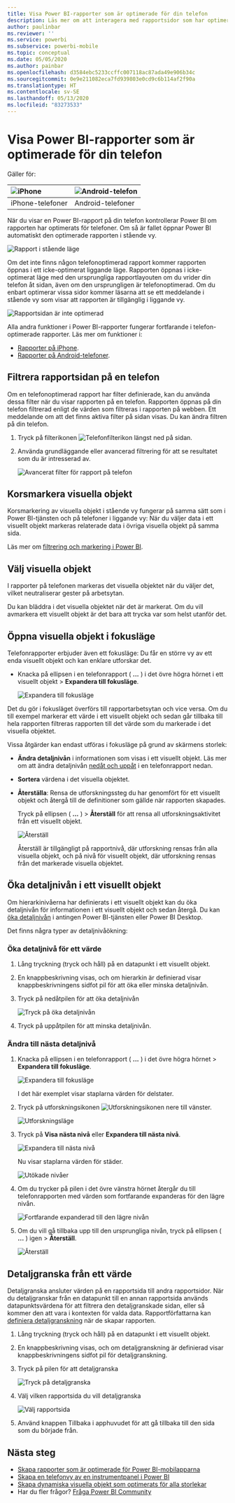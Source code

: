 ```yaml
---
title: Visa Power BI-rapporter som är optimerade för din telefon
description: Läs mer om att interagera med rapportsidor som har optimerats för visning i Power BI-appar.
author: paulinbar
ms.reviewer: ''
ms.service: powerbi
ms.subservice: powerbi-mobile
ms.topic: conceptual
ms.date: 05/05/2020
ms.author: painbar
ms.openlocfilehash: d3584ebc5233ccffc007118ac87ada49e906b34c
ms.sourcegitcommit: 0e9e211082eca7fd939803e0cd9c6b114af2f90a
ms.translationtype: HT
ms.contentlocale: sv-SE
ms.lasthandoff: 05/13/2020
ms.locfileid: "83273533"
---
```

# <a name="view-power-bi-reports-optimized-for-your-phone"></a>Visa Power BI-rapporter som är optimerade för din telefon

Gäller för:

| ![iPhone](./media/mobile-apps-view-phone-report/ios-logo-40-px.png) | ![Android-telefon](./media/mobile-apps-view-phone-report/android-logo-40-px.png) |
|:--- |:--- |
| iPhone-telefoner |Android-telefoner |

När du visar en Power BI-rapport på din telefon kontrollerar Power BI om rapporten har optimerats för telefoner. Om så är fallet öppnar Power BI automatiskt den optimerade rapporten i stående vy.

![Rapport i stående läge](./media/mobile-apps-view-phone-report/07-power-bi-phone-report-portrait.png)

Om det inte finns någon telefonoptimerad rapport kommer rapporten öppnas i ett icke-optimerat liggande läge. Rapporten öppnas i icke-optimerat läge med den ursprungliga rapportlayouten om du vrider din telefon åt sidan, även om den ursprungligen är telefonoptimerad. Om du enbart optimerar vissa sidor kommer läsarna att se ett meddelande i stående vy som visar att rapporten är tillgänglig i liggande vy.

![Rapportsidan är inte optimerad](./media/mobile-apps-view-phone-report/06-power-bi-phone-report-page-not-optimized.png)

Alla andra funktioner i Power BI-rapporter fungerar fortfarande i telefon-optimerade rapporter. Läs mer om funktioner i:

* [Rapporter på iPhone](mobile-reports-in-the-mobile-apps.md). 
* [Rapporter på Android-telefoner](mobile-reports-in-the-mobile-apps.md).

## <a name="filter-the-report-page-on-a-phone"></a>Filtrera rapportsidan på en telefon
Om en telefonoptimerad rapport har filter definierade, kan du använda dessa filter när du visar rapporten på en telefon. Rapporten öppnas på din telefon filtrerad enligt de värden som filtreras i rapporten på webben. Ett meddelande om att det finns aktiva filter på sidan visas. Du kan ändra filtren på din telefon.

1. Tryck på filterikonen ![Telefonfilterikon](./media/mobile-apps-view-phone-report/power-bi-phone-filter-icon.png) längst ned på sidan.

2. Använda grundläggande eller avancerad filtrering för att se resultatet som du är intresserad av.
   
    ![Avancerat filter för rapport på telefon](./media/mobile-apps-view-phone-report/power-bi-iphone-advanced-filter-toronto.png)

## <a name="cross-highlight-visuals"></a>Korsmarkera visuella objekt
Korsmarkering av visuella objekt i stående vy fungerar på samma sätt som i Power BI-tjänsten och på telefoner i liggande vy: När du väljer data i ett visuellt objekt markeras relaterade data i övriga visuella objekt på samma sida.

Läs mer om [filtrering och markering i Power BI](../../create-reports/power-bi-reports-filters-and-highlighting.md).

## <a name="select-visuals"></a>Välj visuella objekt
I rapporter på telefonen markeras det visuella objektet när du väljer det, vilket neutraliserar gester på arbetsytan.

Du kan bläddra i det visuella objektet när det är markerat. Om du vill avmarkera ett visuellt objekt är det bara att trycka var som helst utanför det.

## <a name="open-visuals-in-focus-mode"></a>Öppna visuella objekt i fokusläge
Telefonrapporter erbjuder även ett fokusläge: Du får en större vy av ett enda visuellt objekt och kan enklare utforskar det.

* Knacka på ellipsen i en telefonrapport ( **...** ) i det övre högra hörnet i ett visuellt objekt > **Expandera till fokusläge**.
  
    ![Expandera till fokusläge](././media/mobile-apps-view-phone-report/power-bi-phone-report-focus-mode.png)

Det du gör i fokusläget överförs till rapportarbetsytan och vice versa. Om du till exempel markerar ett värde i ett visuellt objekt och sedan går tillbaka till hela rapporten filtreras rapporten till det värde som du markerade i det visuella objektet.

Vissa åtgärder kan endast utföras i fokusläge på grund av skärmens storlek:

* **Ändra detaljnivån** i informationen som visas i ett visuellt objekt. Läs mer om att ändra detaljnivån [nedåt och uppåt](mobile-apps-view-phone-report.md#drill-down-in-a-visual) i en telefonrapport nedan.
* **Sortera** värdena i det visuella objektet.
* **Återställa**: Rensa de utforskningssteg du har genomfört för ett visuellt objekt och återgå till de definitioner som gällde när rapporten skapades.
  
    Tryck på ellipsen ( **...** ) > **Återställ** för att rensa all utforskningsaktivitet från ett visuellt objekt.
  
    ![Återställ](././media/mobile-apps-view-phone-report/power-bi-phone-report-revert-levels.png)
  
    Återställ är tillgängligt på rapportnivå, där utforskning rensas från alla visuella objekt, och på nivå för visuellt objekt, där utforskning rensas från det markerade visuella objektet.   

## <a name="drill-down-in-a-visual"></a>Öka detaljnivån i ett visuellt objekt
Om hierarkinivåerna har definierats i ett visuellt objekt kan du öka detaljnivån för informationen i ett visuellt objekt och sedan återgå. Du kan[ öka detaljnivån](../end-user-drill.md) i antingen Power BI-tjänsten eller Power BI Desktop.

Det finns några typer av detaljnivåökning:

### <a name="drill-down-on-a-value"></a>Öka detaljnivå för ett värde
1. Lång tryckning (tryck och håll) på en datapunkt i ett visuellt objekt.
2. En knappbeskrivning visas, och om hierarkin är definierad visar knappbeskrivningens sidfot pil för att öka eller minska detaljnivån.
3. Tryck på nedåtpilen för att öka detaljnivån

    ![Tryck på öka detaljnivån](././media/mobile-apps-view-phone-report/report-drill-down.png)
    
4. Tryck på uppåtpilen för att minska detaljnivån.

### <a name="drill-to-next-level"></a>Ändra till nästa detaljnivå
1. Knacka på ellipsen i en telefonrapport ( **...** ) i det övre högra hörnet > **Expandera till fokusläge**.
   
    ![Expandera till fokusläge](././media/mobile-apps-view-phone-report/power-bi-phone-report-focus-mode.png)
   
    I det här exemplet visar staplarna värden för delstater.
2. Tryck på utforskningsikonen ![Utforskningsikonen](./media/mobile-apps-view-phone-report/power-bi-phone-report-explore-icon.png) nere till vänster.
   
    ![Utforskningsläge](./media/mobile-apps-view-phone-report/power-bi-phone-report-explore-mode.png)
3. Tryck på **Visa nästa nivå** eller **Expandera till nästa nivå**.
   
    ![Expandera till nästa nivå](./media/mobile-apps-view-phone-report/power-bi-phone-report-expand-levels.png)
   
    Nu visar staplarna värden för städer.
   
    ![Utökade nivåer](./media/mobile-apps-view-phone-report/power-bi-phone-report-expanded-levels.png)
4. Om du trycker på pilen i det övre vänstra hörnet återgår du till telefonrapporten med värden som fortfarande expanderas för den lägre nivån.
   
    ![Fortfarande expanderad till den lägre nivån](./media/mobile-apps-view-phone-report/power-bi-back-to-phone-report-expanded-levels.png)
5. Om du vill gå tillbaka upp till den ursprungliga nivån, tryck på ellipsen ( **...** ) igen > **Återställ**.
   
    ![Återställ](././media/mobile-apps-view-phone-report/power-bi-phone-report-revert-levels.png)

## <a name="drill-through-from-a-value"></a>Detaljgranska från ett värde
Detaljgranska ansluter värden på en rapportsida till andra rapportsidor. När du detaljgranskar från en datapunkt till en annan rapportsida används datapunktsvärdena för att filtrera den detaljgranskade sidan, eller så kommer den att vara i kontexten för valda data.
Rapportförfattarna kan [definiera detaljgranskning](https://docs.microsoft.com/power-bi/desktop-drillthrough) när de skapar rapporten.

1. Lång tryckning (tryck och håll) på en datapunkt i ett visuellt objekt.
2. En knappbeskrivning visas, och om detaljgranskning är definierad visar knappbeskrivningens sidfot pil för detaljgranskning.
3. Tryck på pilen för att detaljgranska

    ![Tryck på detaljgranska](././media/mobile-apps-view-phone-report/report-drill-through1.png)

4. Välj vilken rapportsida du vill detaljgranska

    ![Välj rapportsida](././media/mobile-apps-view-phone-report/report-drill-through2.png)

5. Använd knappen Tillbaka i apphuvudet för att gå tillbaka till den sida som du började från.


## <a name="next-steps"></a>Nästa steg
* [Skapa rapporter som är optimerade för Power BI-mobilapparna](../../create-reports/desktop-create-phone-report.md)
* [Skapa en telefonvy av en instrumentpanel i Power BI](../../create-reports/service-create-dashboard-mobile-phone-view.md)
* [Skapa dynamiska visuella objekt som optimerats för alla storlekar](../../visuals/desktop-create-responsive-visuals.md)
* Har du fler frågor? [Fråga Power BI Community](https://community.powerbi.com/)
